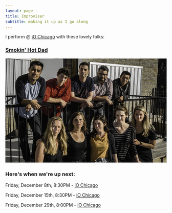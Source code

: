 ```yaml
---
layout: page
title: Improviser
subtitle: making it up as I go along
---
```


I perform @ [iO Chicago](http://www.ioimprov.com/)  with these lovely folks:

### [Smokin' Hot Dad](https://www.ioimprov.com/shows/smokin-hot-dad/)

![SHD](/img/shd.jpg)

### Here's when we're up next:

Friday, December 8th, 8:30PM - [iO Chicago](https://www.ioimprov.com/search/?q=smokin-hot-dad)

Friday, December 15th, 8:30PM - [iO Chicago](https://www.ioimprov.com/search/?q=smokin-hot-dad)

Friday, December 29th, 8:00PM - [iO Chicago](https://www.ioimprov.com/search/?q=smokin-hot-dad)

